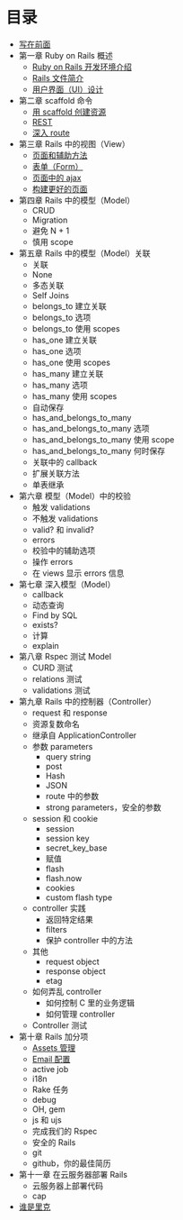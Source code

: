 # 目录

* [写在前面](README.md)
* 第一章 Ruby on Rails 概述
   * [Ruby on Rails 开发环境介绍](Chapter_1/1.1.md)
   * [Rails 文件简介](Chapter_1/1.2.md)
   * [用户界面（UI）设计](Chapter_1/1.3.md)
* 第二章 scaffold 命令
   * [用 scaffold 创建资源](Chapter_2/2.1.md)
   * [REST](Chapter_2/2.2.md)
   * [深入 route](Chapter_2/2.3.md)
* 第三章 Rails 中的视图（View）
   * [页面和辅助方法](Chapter_3/3.1.md)
   * [表单（Form）](Chapter_3/3.2.md)
   * [页面中的 ajax](Chapter_3/3.3.md)
   * [构建更好的页面](Chapter_3/3.4.md)
* 第四章 Rails 中的模型（Model）
   * CRUD
   * Migration
   * 避免 N + 1
   * 慎用 scope
* 第五章 Rails 中的模型（Model）关联
   * 关联
   * None
   * 多态关联
   * Self Joins
   * belongs_to 建立关联
   * belongs_to 选项
   * belongs_to 使用 scopes
   * has_one 建立关联
   * has_one 选项
   * has_one 使用 scopes
   * has_many 建立关联
   * has_many 选项
   * has_many 使用 scopes
   * 自动保存
   * has_and_belongs_to_many
   * has_and_belongs_to_many 选项
   * has_and_belongs_to_many 使用 scope
   * has_and_belongs_to_many 何时保存
   * 关联中的 callback
   * 扩展关联方法
   * 单表继承
* 第六章 模型（Model）中的校验
   * 触发 validations
   * 不触发 validations
   * valid? 和 invalid?
   * errors
   * 校验中的辅助选项
   * 操作 errors
   * 在 views 显示 errors 信息
* 第七章 深入模型（Model）
   * callback
   * 动态查询
   * Find by SQL
   * exists?
   * 计算
   * explain
* 第八章 Rspec 测试 Model
   * CURD 测试
   * relations 测试
   * validations 测试
* 第九章 Rails 中的控制器（Controller）
   * request 和 response
   * 资源复数命名
   * 继承自 ApplicationController
   * 参数 parameters
       * query string
       * post
       * Hash
       * JSON
       * route 中的参数
       * strong parameters，安全的参数
   * session 和 cookie
       * session
       * session key
       * secret_key_base
       * 赋值
       * flash
       * flash.now
       * cookies
       * custom flash type
   * controller 实践
       * 返回特定结果
       * filters
       * 保护 controller 中的方法
   * 其他
       * request object
       * response object
       * etag
   * 如何弄乱 controller
       * 如何控制 C 里的业务逻辑
       * 如何管理 controller
   * Controller 测试
* 第十章 Rails 加分项
   * [Assets 管理](Chapter_10/10.1.md)
   * [Email 配置](Chapter_10/10.2.md)
   * active job
   * i18n
   * Rake 任务
   * debug
   * OH, gem
   * js 和 ujs
   * 完成我们的 Rspec
   * 安全的 Rails
   * git
   * github，你的最佳简历
* 第十一章 在云服务器部署 Rails
   * 云服务器上部署代码
   * cap
* [谁是里克](ABOUTME.md)

